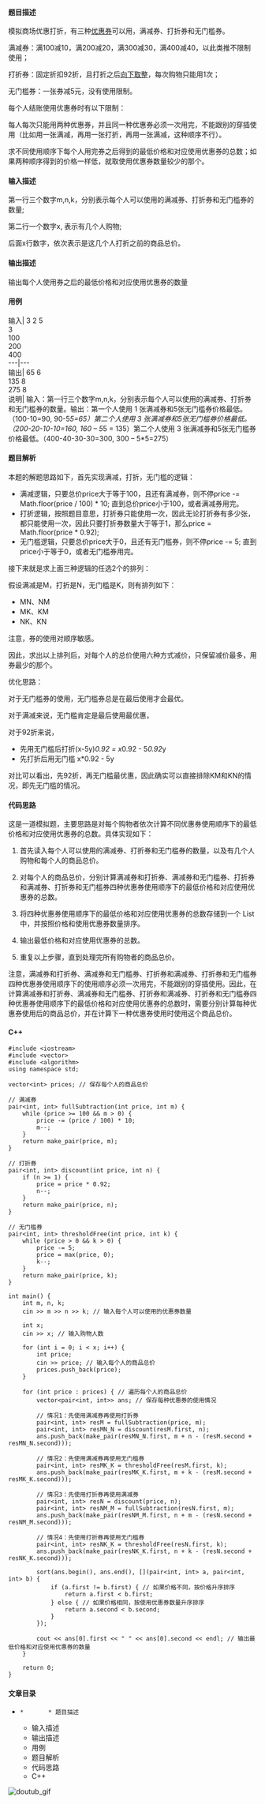 #### 题目描述

模拟商场优惠打折，有三种[优惠券](https://so.csdn.net/so/search?q=%E4%BC%98%E6%83%A0%E5%88%B8&spm=1001.2101.3001.7020)可以用，满减券、打折券和无门槛券。

满减券：满100减10，满200减20，满300减30，满400减40，以此类推不限制使用；

打折券：固定折扣92折，且打折之后[向下取整](https://so.csdn.net/so/search?q=%E5%90%91%E4%B8%8B%E5%8F%96%E6%95%B4&spm=1001.2101.3001.7020)，每次购物只能用1次；

无门槛券：一张券减5元，没有使用限制。

每个人结账使用优惠券时有以下限制：

每人每次只能用两种优惠券，并且同一种优惠券必须一次用完，不能跟别的穿插使用（比如用一张满减，再用一张打折，再用一张满减，这种顺序不行）。

求不同使用顺序下每个人用完券之后得到的最低价格和对应使用优惠券的总数；如果两种顺序得到的价格一样低，就取使用优惠券数量较少的那个。

#### 输入描述

第一行三个数字m,n,k，分别表示每个人可以使用的满减券、打折券和无门槛券的数量;

第二行一个数字x, 表示有几个人购物;

后面x行数字，依次表示是这几个人打折之前的商品总价。

#### 输出描述

输出每个人使用券之后的最低价格和对应使用优惠券的数量

#### 用例

输入| 3 2 5  
3  
100  
200  
400  
---|---  
输出| 65 6  
135 8  
275 8  
说明| 输入：第一行三个数字m,n,k，分别表示每个人可以使用的满减券、打折券和无门槛券的数量。输出：第一个人使用 1
张满减券和5张无门槛券价格最低。（100-10=90, 90-5*5=65）第二个人使用 3
张满减券和5张无门槛券价格最低。（200-20-10-10=160, 160 – 5*5 = 135）第二个人使用 3
张满减券和5张无门槛券价格最低。（400-40-30-30=300, 300 – 5*5=275）  
  
#### 题目解析

本题的解题思路如下，首先实现满减，打折，无门槛的逻辑：

  * 满减逻辑，只要总价price大于等于100，且还有满减券，则不停price -= Math.floor(price / 100) * 10; 直到总价price小于100，或者满减券用完。
  * 打折逻辑，按照题目意思，打折券只能使用一次，因此无论打折券有多少张，都只能使用一次，因此只要打折券数量大于等于1，那么price = Math.floor(price * 0.92);
  * 无门槛逻辑，只要总价price大于0，且还有无门槛券，则不停price -= 5; 直到price小于等于0，或者无门槛券用完。

接下来就是求上面三种逻辑的任选2个的排列：

假设满减是M，打折是N，无门槛是K，则有排列如下：

  * MN、NM
  * MK、KM
  * NK、KN

注意，券的使用对顺序敏感。

因此，求出以上排列后，对每个人的总价使用六种方式减价，只保留减价最多，用券最少的那个。

优化思路：

对于无门槛券的使用，无门槛券总是在最后使用才会最优。

对于满减来说，无门槛肯定是最后使用最优惠，

对于92折来说，

  * 先用无门槛后打折(x-5y)*0.92 = x*0.92 - 5*0.92*y
  * 先打折后用无门槛 x*0.92 - 5y

对比可以看出，先92折，再无门槛最优惠，因此确实可以直接排除KM和KN的情况，即先无门槛的情况。

#### 代码思路

这是一道模拟题，主要思路是对每个购物者依次计算不同优惠券使用顺序下的最低价格和对应使用优惠券的总数。具体实现如下：

  1. 首先读入每个人可以使用的满减券、打折券和无门槛券的数量，以及有几个人购物和每个人的商品总价。

  2. 对每个人的商品总价，分别计算满减券和打折券、满减券和无门槛券、打折券和满减券、打折券和无门槛券四种优惠券使用顺序下的最低价格和对应使用优惠券的总数。

  3. 将四种优惠券使用顺序下的最低价格和对应使用优惠券的总数存储到一个 List 中，并按照价格和使用优惠券数量排序。

  4. 输出最低价格和对应使用优惠券的总数。

  5. 重复以上步骤，直到处理完所有购物者的商品总价。

注意，满减券和打折券、满减券和无门槛券、打折券和满减券、打折券和无门槛券四种优惠券使用顺序下的使用顺序必须一次用完，不能跟别的穿插使用。因此，在计算满减券和打折券、满减券和无门槛券、打折券和满减券、打折券和无门槛券四种优惠券使用顺序下的最低价格和对应使用优惠券的总数时，需要分别计算每种优惠券使用后的商品总价，并在计算下一种优惠券使用时使用这个商品总价。

#### C++

    
    
    #include <iostream>
    #include <vector>
    #include <algorithm>
    using namespace std;
    
    vector<int> prices; // 保存每个人的商品总价
    
    // 满减券
    pair<int, int> fullSubtraction(int price, int m) {
        while (price >= 100 && m > 0) {
            price -= (price / 100) * 10;
            m--;
        }
        return make_pair(price, m);
    }
    
    // 打折券
    pair<int, int> discount(int price, int n) {
        if (n >= 1) {
            price = price * 0.92;
            n--;
        }
        return make_pair(price, n);
    }
    
    // 无门槛券
    pair<int, int> thresholdFree(int price, int k) {
        while (price > 0 && k > 0) {
            price -= 5;
            price = max(price, 0);
            k--;
        }
        return make_pair(price, k);
    }
    
    int main() {
        int m, n, k;
        cin >> m >> n >> k; // 输入每个人可以使用的优惠券数量
    
        int x;
        cin >> x; // 输入购物人数
    
        for (int i = 0; i < x; i++) {
            int price;
            cin >> price; // 输入每个人的商品总价
            prices.push_back(price);
        }
    
        for (int price : prices) { // 遍历每个人的商品总价
            vector<pair<int, int>> ans; // 保存每种优惠券的使用情况
    
            // 情况1：先使用满减券再使用打折券
            pair<int, int> resM = fullSubtraction(price, m);
            pair<int, int> resMN_N = discount(resM.first, n);
            ans.push_back(make_pair(resMN_N.first, m + n - (resM.second + resMN_N.second)));
    
            // 情况2：先使用满减券再使用无门槛券
            pair<int, int> resMK_K = thresholdFree(resM.first, k);
            ans.push_back(make_pair(resMK_K.first, m + k - (resM.second + resMK_K.second)));
    
            // 情况3：先使用打折券再使用满减券
            pair<int, int> resN = discount(price, n);
            pair<int, int> resNM_M = fullSubtraction(resN.first, m);
            ans.push_back(make_pair(resNM_M.first, n + m - (resN.second + resNM_M.second)));
    
            // 情况4：先使用打折券再使用无门槛券
            pair<int, int> resNK_K = thresholdFree(resN.first, k);
            ans.push_back(make_pair(resNK_K.first, n + k - (resN.second + resNK_K.second)));
    
            sort(ans.begin(), ans.end(), [](pair<int, int> a, pair<int, int> b) {
                if (a.first != b.first) { // 如果价格不同，按价格升序排序
                    return a.first < b.first;
                } else { // 如果价格相同，按使用优惠券数量升序排序
                    return a.second < b.second;
                }
            });
    
            cout << ans[0].first << " " << ans[0].second << endl; // 输出最低价格和对应使用优惠券的数量
        }
    
        return 0;
    }
    
    

#### 文章目录

  *     *       * 题目描述
      * 输入描述
      * 输出描述
      * 用例
      * 题目解析
      * 代码思路
      * C++

![doutub_gif](https://i-blog.csdnimg.cn/blog_migrate/e9413fcd109f2f3d7297192eab0c0b2a.gif)

